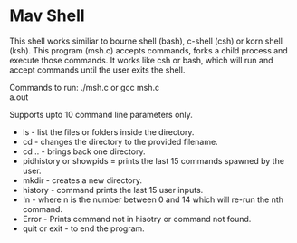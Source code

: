 # Mav Shell

This shell works similiar to bourne shell (bash), c-shell (csh) or korn shell (ksh). 
This program (msh.c) accepts commands, forks a child process and execute those commands. 
It works like csh or bash, which will run and accept commands until the user exits the shell.
 
Commands to run:
./msh.c or gcc msh.c <br />
a.out <br />

Supports upto 10 command line parameters only. <br />
* ls - list the files or folders inside the directory. <br />
* cd - changes the directory to the provided filename. <br />
* cd .. - brings back one directory. <br />
* pidhistory or showpids = prints the last 15 commands spawned by the user. <br />
* mkdir - creates a new directory. <br />
* history - command prints the last 15 user inputs. <br />
* !n - where n is the number between 0 and 14 which will re-run the nth command. <br />
* Error - Prints command not in hisotry or command not found. <br />
* quit or exit - to end the program. <br />

